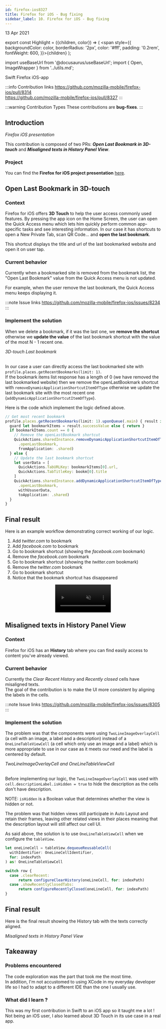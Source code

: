 ```yaml
---
id: firefox-ios8327
title: Firefox for iOS - Bug fixing
sidebar_label: 10. Firefox for iOS - Bug fixing
---
```


<p className="post_date">13 Apr 2021</p>

export const Highlight = ({children, color}) => ( <span style={{
      backgroundColor: color,
      borderRadius: '2px',
      color: '#fff',
      padding: '0.2rem',
      fontWeight: 600,
    }}>{children}</span> );

import useBaseUrl from '@docusaurus/useBaseUrl';
import { Open, ImageWrapper } from '../utils.md';

<div className="pr_infos">
<div className="marginBottom">
    <div>
        <Open />
    </div>
  <span className="badge badge--secondary marginRight">Swift</span>
  <span className="badge badge--secondary marginRight">Firefox</span>
  <span className="badge badge--secondary marginRight">iOS-app</span>
</div>
</div>

:::info Contribution links
https://github.com/mozilla-mobile/firefox-ios/pull/8314   
https://github.com/mozilla-mobile/firefox-ios/pull/8327
:::

:::warning Contribution Types
These contributions are **bug-fixes**.
:::

## Introduction

<div className="image-wrapper">
  <ImageWrapper src={useBaseUrl('img/firefox-ios/cover.jpg')} width="100%" alt="Firefox iOS presentation" />
<em>Firefox iOS presentation</em>
</div>

This contribution is composed of two PRs: ***Open Last Bookmark in 3D-touch*** and ***Misaligned texts in History Panel View***.

### Project

You can find the **Firefox for iOS project presentation** <a href="/docs/projects/firefox-ios"><Highlight color="#203666">here</Highlight></a>.

## Open Last Bookmark in 3D-touch

### Context

Firefox for iOS offers **3D Touch** to help the user access commonly used features. By pressing the app icon on the Home Screen, the user can open the Quick Access menu which lets him quickly perform common app-specific tasks and see interesting information. In our case it has shortcuts to open a New Private Tab, scan QR Code... and **open the last bookmark**.

This shortcut displays the title and url of the last bookmarked website and open it on user tap.

### Current behavior

Currently when a bookmarked site is removed from the bookmark list, the "Open Last Bookmark" value from the Quick Access menu is not updated.   

For example, when the user remove the last bookmark, the Quick Access menu keeps displaying it.

:::note Issue links 
https://github.com/mozilla-mobile/firefox-ios/issues/8234
:::

### Implement the solution

When we delete a bookmark, if it was the last one, we **remove the shortcut** otherwise we **update the value** of the last bookmark shortcut with the value of the most N - 1 recent one.

<div className="image-wrapper">
  <ImageWrapper src={useBaseUrl('img/firefox-ios/shortcut.jpg')} width="250px" alt="Bookmarks shortcut" />
<em>3D-touch Last bookmark</em>
</div>

<br />

In our case a user can directly access the last bookmarked site with `profile.places.getRecentBookmarks(limit: 1)`.   
If the bookmark items list response has a length of 0 (we have removed the last bookmarked website) then we remove the openLastBookmark shortcut with `removeDynamicApplicationShortcutItemOfType` otherwise we update the last bookmark site with the most recent one (`addDynamicApplicationShortcutItemOfType`).

Here is the code which implement the logic defined above.

```ts title="Client/Frontend/Library/HistoryPanel.swift"
// Get most recent bookmark
profile.places.getRecentBookmarks(limit: 1).uponQueue(.main) { result in
  guard let bookmarkItems = result.successValue else { return }
  if bookmarkItems.count == 0 {
    // Remove the openLastBookmark shortcut
    QuickActions.sharedInstance.removeDynamicApplicationShortcutItemOfType(
      .openLastBookmark,
      fromApplication: .shared)
  } else {
    // Update the last bookmark shortcut
    let userData = [
      QuickActions.TabURLKey: bookmarkItems[0].url,
      QuickActions.TabTitleKey: bookm[0].title
    ]
    QuickActions.sharedInstance.addDynamicApplicationShortcutItemOfType(
      .openLastBookmark,
      withUsuserData,
      toApplication: .shared)
  }
}
```

## Final result

Here is an example workflow demonstrating correct working of our logic.

1. Add *twitter.com* to bookmark
2. Add *facebook.com* to bookmark
3. Go to bookmark shortcut (showing the *facebook.com* bookmark)
4. Remove the *facebook.com* bookmark
5. Go to bookmark shortcut (showing the *twitter.com* bookmark)
6. Remove the *twitter.com* bookmark 
7. Go to bookmark shortcut 
8. Notice that the bookmark shortcut has disappeared

<div align="center">
  <video width="180px" muted controls>
    <source src={useBaseUrl('img/firefox-ios/shortcut.mp4')} type="video/mp4" />
  </video>
</div>

## Misaligned texts in History Panel View

### Context

Firefox for iOS has an **History** tab where you can find easily access to content you've already viewed.

### Current behavior

Currently the *Clear Recent History* and *Recently closed* cells have misaligned texts.   
The goal of the contribution is to make the UI more consistent by aligning the labels in the cells.

:::note Issue links
https://github.com/mozilla-mobile/firefox-ios/issues/8305   
:::

### Implement the solution

The problem was that the components were using `TwoLineImageOverlayCell` (a cell with an image, a label and a description) instead of a `OneLineTableViewCell` (a cell which only use an image and a label) which is more appropriate to use in our case as it meets our need and the label is centered by default.

<div className="image-wrapper">
  <ImageWrapper src={useBaseUrl('img/firefox-ios/components.jpg')} width="100%" alt="TwoLineImageOverlayCell and OneLineTableViewCell" />
<em>TwoLineImageOverlayCell and OneLineTableViewCell</em>
</div>

<br />

Before implementing our logic, the `TwoLineImageOverlayCell` was used with `cell.descriptionLabel.isHidden = true` to hide the description as the cells don't have description.   

NOTE: `isHidden` is a Boolean value that determines whether the view is hidden or not.

The problem was that hidden views still participate in Auto Layout and retain their frames, leaving other related views in their places meaning that the description layout will still affect our cell UI.

As said above, the solution is to use `OneLineTableViewCell` when we configure the `tableView`.

```ts title="Client/Frontend/Library/HistoryPanel.swift"
let oneLineCell = tableView.dequeueReusableCell(
  withIdentifier: OneLineCellIdentifier,
  for: indexPath
) as! OneLineTableViewCell

switch row {
  case .clearRecent:
      return configureClearHistory(oneLineCell, for: indexPath)
  case .showRecentlyClosedTabs:
      return configureRecentlyClosed(oneLineCell, for: indexPath)
}
```

## Final result

Here is the final result showing the History tab with the texts correctly aligned.

<div className="image-wrapper">
  <ImageWrapper src={useBaseUrl('img/firefox-ios/misaligned.jpg')} width="500px" alt="Misaligned" />
<em>Misaligned texts in History Panel View</em>
</div>

## Takeaway

### Problems encountered

The code exploration was the part that took me the most time.   
In addition, I'm not accustomed to using XCode in my everyday developer life so I had to adapt to a different IDE than the one I usually use.

### What did I learn ?

This was my first contribution in Swift to an iOS app so it taught me a lot !   
Not being an iOS user, I also learned about 3D Touch in its use case in a real app.